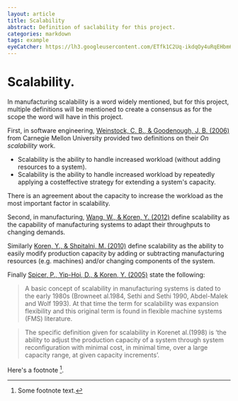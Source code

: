 ```yaml
---
layout: article
title: Scalability
abstract: Definition of saclability for this project.
categories: markdown
tags: example
eyeCatcher: https://lh3.googleusercontent.com/ETfk1C2Uq-ikdqOy4uRqEHbm6hgVa63CU_W7JSyJewgulzm0z0q1iTgAhZpfvYc6XQgSlorRAH3jLGcQffnZdNNsEVCh4RWoXnWRAwTqiWbDe9-gqoH9a8vaCI3BCXA9SvKYAZvYMw=w2400
---
```


# Scalability.

In manufacturing scalability is a word widely mentioned, but for this project, multiple definitions will be mentioned to create a consensus as for the scope the word will have in this project.

First, in software engineering, [Weinstock, C. B., & Goodenough, J. B. (2006)](https://apps.dtic.mil/sti/citations/ADA457003) from Carnegie Mellon University provided two definitions on their *On scalability* work.
  * Scalability is the ability to handle increased workload (without adding resources to a system). 
  * Scalability is the ability to handle increased workload by repeatedly applying a costeffective strategy for extending a system's capacity.

There is an agreement about the capacity to increase the workload as the most important factor in scalability.

Second, in manufacturing, [Wang, W., & Koren, Y. (2012)](https://www.sciencedirect.com/science/article/pii/S0278612511000999?casa_token=nhV0Rkunoy0AAAAA:-_xp1ZxA12m9l_HI0K3EVAslML7pBHt_W0rB90kQYanyKialX09pmasyULZe7VeYNC1W0KxXHGQ) define scalability as the capability of manufacturing systems to adapt their throughputs to changing demands.

Similarly [Koren, Y., & Shpitalni, M. (2010)](https://hal.archives-ouvertes.fr/hal-01891862/document) define scalability as the ability to easily modify production capacity by adding or subtracting manufacturing resources (e.g. machines) and/or changing components of the system.

Finally [Spicer, P., Yip-Hoi, D., & Koren, Y. (2005)](https://www.tandfonline.com/doi/abs/10.1080/00268970500183042) state the following: 

> A basic concept of scalability in manufacturing systems is dated to the early 1980s (Browneet al.1984, Sethi and Sethi 1990, Abdel-Malek and Wolf 1993). At that time the term for scalability was expansion flexibility and this original term is found in flexible machine systems (FMS) literature.

> The specific definition given for scalability in Korenet al.(1998) is ‘the ability to adjust the production capacity of a system through system reconfiguration with minimal cost, in minimal time, over a large capacity range, at given capacity increments’.




 Here's a footnote [^1].

[^1]: Some footnote text.
